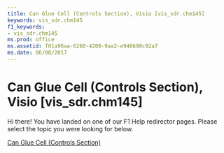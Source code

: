 ```yaml
---
title: Can Glue Cell (Controls Section), Visio [vis_sdr.chm145]
keywords: vis_sdr.chm145
f1_keywords:
- vis_sdr.chm145
ms.prod: office
ms.assetid: f01a96aa-6260-4200-9aa2-e946698c92a7
ms.date: 06/08/2017
---
```



# Can Glue Cell (Controls Section), Visio [vis_sdr.chm145]

Hi there! You have landed on one of our F1 Help redirector pages. Please select the topic you were looking for below.

[Can Glue Cell (Controls Section)](http://msdn.microsoft.com/library/1c4c4ae2-b3fa-ed45-c6e5-22bedb2523db%28Office.15%29.aspx)

